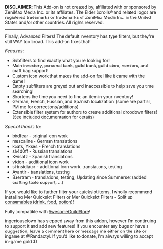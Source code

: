 **DISCLAIMER**: This Add-on is not created by, affiliated with or sponsored by ZeniMax Media Inc. or its affiliates. The Elder Scrolls® and related logos are registered trademarks or trademarks of ZeniMax Media Inc. in the United States and/or other countries. All rights reserved.

---

Finally, Advanced Filters! The default inventory has type filters, but they're still WAY too broad. This add-on fixes that!

*Features*:
* Subfilters to find exactly what you're looking for!
* Main inventory, personal bank, guild bank, guild store, vendors, and craft bag support!
* Custom icon work that makes the add-on feel like it came with the game!
* Empty subfilters are greyed out and inaccessible to help save you time searching!
* Shortens the time you need to find an item in your inventory!
* German, French, Russian, and Spanish localization! (some are partial, PM me for corrections/additions)
* Extensible filter system for authors to create additional dropdown filters! (See included documentation for details)

*Special thanks to*:
* birdfear - original icon work
* mescaline - German translations
* kaats, Ykses - French translations
* sh4d0ff - Russian translations
* Kwisatz - Spanish translations
* vixion - additional icon work
* sirinsidiator - additional icon work, translations, testing
* Ayantir - translations, testing
* Baertram - translations, testing, Updating since Summerset (added crafting table support, ...)

If you would like to further filter your quickslot items, I wholly recommend installing [Mer Quickslot Filters](http://www.esoui.com/downloads/info707-MerQuickslotFilters.html) or [Mer Quickslot Filters - Split up consumables (drink, food, potion)](http://www.esoui.com/downloads/info953-MerQuickslotFilters-Splitupconsumablesdrinkfoodpotion.html)!

Fully compatible with [AwesomeGuildStore](http://www.esoui.com/downloads/info695-AwesomeGuildStore.html)!

ingeniousclown has stepped away from this addon, however I'm continuing to support it and add new features! If you encounter any bugs or have a suggestion, leave a comment here or message me either on the site or ingame at @Randactyl. If you'd like to donate, I'm always willing to accept in-game gold :D

